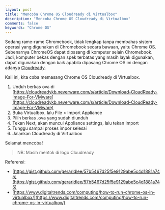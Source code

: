 ```yaml
---
layout: post
title: "Mencoba Chrome OS Cloudready di Virtualbox"
description: "Mencoba Chrome OS Cloudready di Virtualbox"
comments: false
keywords: "Chrome OS"
---
```


Sedang rame-rame Chromebook, tidak lengkap tanpa membahas sistem operasi yang digunakan di Chromebook secara bawaan, yaitu Chrome OS. Sebenarnya ChromeOS dapat dipasang di komputer selain Chromebook. Jadi, komputer bekas dengan spek terbatas yang masih layak digunakan, dapat digunakan dengan baik apabila dipasang Chrome OS ini dengan adanya [Cloudready](https://chromeenterprise.google/cloudready/).

Kali ini, kita coba memasang Chrome OS Cloudready di Virtualbox.
1. Unduh berkas ova di [https://cloudreadykb.neverware.com/s/article/Download-CloudReady-Image-For-VMware](https://cloudreadykb.neverware.com/s/article/Download-CloudReady-Image-For-VMware)
1. Buka Virtualbox, lalu File > Import Appliance
1. Pilih berkas .ova yang sudah diunduh
1. Tekan Next, akan muncul Appliance settings, lalu tekan Import
1. Tunggu sampai proses impor selesai
1. Jalankan Cloudready di Virtualbox

Selamat mencoba!

> NB: Masih mentok di logo Cloudready

Referensi: 
- [https://gist.github.com/gerarldlee/57b5467d25f5e9129abe5c4d1881a745](https://gist.github.com/gerarldlee/57b5467d25f5e9129abe5c4d1881a745)
- [https://www.digitaltrends.com/computing/how-to-run-chrome-os-in-virtualbox/](https://www.digitaltrends.com/computing/how-to-run-chrome-os-in-virtualbox/)